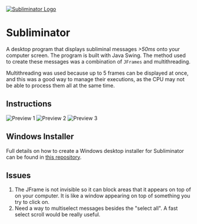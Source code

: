 [![Subliminator Logo](https://github.com/traderjosh/subliminator/blob/master/Images/ss.png)](https://www.psychotechnology.com/subliminator)

# Subliminator

A desktop program that displays subliminal messages *>50ms* onto your computer screen. The program is built with Java Swing. The method used to create these messages was a combination of `JFrames` and multithreading.

Multithreading was used because up to 5 frames can be displayed at once, and this was a good way to manage their executions, as the CPU may not be able to process them all at the same time.

## Instructions

![Preview 1](https://www.psychotechnology.com/assets/images/1.png)
![Preview 2](https://www.psychotechnology.com/assets/images/2.png)
![Preview 3](https://www.psychotechnology.com/assets/images/2.png)

## Windows Installer

Full details on how to create a Windows desktop installer for Subliminator can be found in [this repository](https://github.com/traderjosh/subliminator-windows-installer).

## Issues

1. The JFrame is not invisible so it can block areas that it appears on top of on your computer. It is like a window appearing on top of something you try to click on.
2. Need a way to multiselect messages besides the "select all". A fast select scroll would be really useful.
